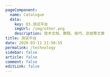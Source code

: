```yaml
---
pageComponent: 
  name: Catalogue
  data: 
    key: 03.测试平台
    imgUrl: /img/other.png
    description: 技术文档、教程、技巧、总结等文章
title: 测试平台
date: 2020-03-11 21:50:55
permalink: /technology
sidebar: false
article: false
comment: false
editLink: false
---
```

